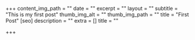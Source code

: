 +++
content_img_path = ""
date = ""
excerpt = ""
layout = ""
subtitle = "This is my first post"
thumb_img_alt = ""
thumb_img_path = ""
title = "First Post"
[seo]
description = ""
extra = []
title = ""

+++
